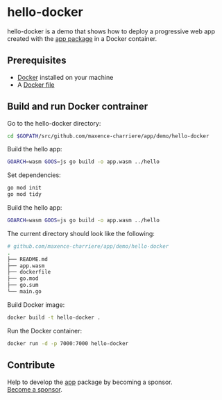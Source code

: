 # hello-docker

hello-docker is a demo that shows how to deploy a progressive web app created with the [app package](https://github.com/maxence-charriere/app) in a Docker container.

## Prerequisites

- [Docker](https://www.docker.com) installed on your machine
- A [Docker file](https://github.com/maxence-charriere/app/tree/master/demo/hello-docker/dockerfile)

## Build and run Docker contrainer

Go to the hello-docker directory:

```sh
cd $GOPATH/src/github.com/maxence-charriere/app/demo/hello-docker
```

Build the hello app:

```sh
GOARCH=wasm GOOS=js go build -o app.wasm ../hello
```

Set dependencies:

```sh
go mod init
go mod tidy
```

Build the hello app:

```sh
GOARCH=wasm GOOS=js go build -o app.wasm ../hello
```

The current directory should look like the following:

```sh
# github.com/maxence-charriere/app/demo/hello-docker
.
├── README.md
├── app.wasm
├── dockerfile
├── go.mod
├── go.sum
└── main.go
```

Build Docker image:

```sh
docker build -t hello-docker .
```

Run the Docker container:

```sh
docker run -d -p 7000:7000 hello-docker
```

## Contribute

Help to develop the [app](https://github.com/maxence-charriere/app) package by becoming a sponsor.
<br>[Become a sponsor](https://opencollective.com/go-app).
